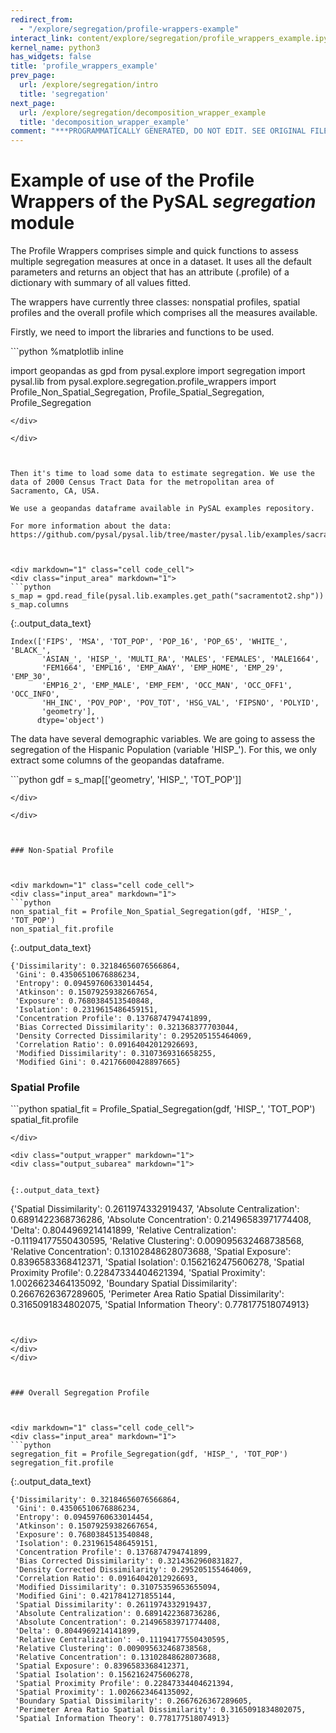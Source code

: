 ```yaml
---
redirect_from:
  - "/explore/segregation/profile-wrappers-example"
interact_link: content/explore/segregation/profile_wrappers_example.ipynb
kernel_name: python3
has_widgets: false
title: 'profile_wrappers_example'
prev_page:
  url: /explore/segregation/intro
  title: 'segregation'
next_page:
  url: /explore/segregation/decomposition_wrapper_example
  title: 'decomposition_wrapper_example'
comment: "***PROGRAMMATICALLY GENERATED, DO NOT EDIT. SEE ORIGINAL FILES IN /content***"
---
```



# Example of use of the Profile Wrappers of the PySAL *segregation* module



The Profile Wrappers comprises simple and quick functions to assess multiple segregation measures at once in a dataset. It uses all the default parameters and returns an object that has an attribute (.profile) of a dictionary with summary of all values fitted.

The wrappers have currently three classes: nonspatial profiles, spatial profiles and the overall profile which comprises all the measures available.

Firstly, we need to import the libraries and functions to be used.



<div markdown="1" class="cell code_cell">
<div class="input_area" markdown="1">
```python
%matplotlib inline

import geopandas as gpd
from pysal.explore import segregation
import pysal.lib
from pysal.explore.segregation.profile_wrappers import Profile_Non_Spatial_Segregation, Profile_Spatial_Segregation, Profile_Segregation

```
</div>

</div>



Then it's time to load some data to estimate segregation. We use the data of 2000 Census Tract Data for the metropolitan area of Sacramento, CA, USA. 

We use a geopandas dataframe available in PySAL examples repository.

For more information about the data: https://github.com/pysal/pysal.lib/tree/master/pysal.lib/examples/sacramento2



<div markdown="1" class="cell code_cell">
<div class="input_area" markdown="1">
```python
s_map = gpd.read_file(pysal.lib.examples.get_path("sacramentot2.shp"))
s_map.columns

```
</div>

<div class="output_wrapper" markdown="1">
<div class="output_subarea" markdown="1">


{:.output_data_text}
```
Index(['FIPS', 'MSA', 'TOT_POP', 'POP_16', 'POP_65', 'WHITE_', 'BLACK_',
       'ASIAN_', 'HISP_', 'MULTI_RA', 'MALES', 'FEMALES', 'MALE1664',
       'FEM1664', 'EMPL16', 'EMP_AWAY', 'EMP_HOME', 'EMP_29', 'EMP_30',
       'EMP16_2', 'EMP_MALE', 'EMP_FEM', 'OCC_MAN', 'OCC_OFF1', 'OCC_INFO',
       'HH_INC', 'POV_POP', 'POV_TOT', 'HSG_VAL', 'FIPSNO', 'POLYID',
       'geometry'],
      dtype='object')
```


</div>
</div>
</div>



The data have several demographic variables. We are going to assess the segregation of the Hispanic Population (variable 'HISP_'). For this, we only extract some columns of the geopandas dataframe.



<div markdown="1" class="cell code_cell">
<div class="input_area" markdown="1">
```python
gdf = s_map[['geometry', 'HISP_', 'TOT_POP']]

```
</div>

</div>



### Non-Spatial Profile



<div markdown="1" class="cell code_cell">
<div class="input_area" markdown="1">
```python
non_spatial_fit = Profile_Non_Spatial_Segregation(gdf, 'HISP_', 'TOT_POP')
non_spatial_fit.profile

```
</div>

<div class="output_wrapper" markdown="1">
<div class="output_subarea" markdown="1">


{:.output_data_text}
```
{'Dissimilarity': 0.32184656076566864,
 'Gini': 0.43506510676886234,
 'Entropy': 0.09459760633014454,
 'Atkinson': 0.15079259382667654,
 'Exposure': 0.7680384513540848,
 'Isolation': 0.2319615486459151,
 'Concentration Profile': 0.1376874794741899,
 'Bias Corrected Dissimilarity': 0.321368377703044,
 'Density Corrected Dissimilarity': 0.295205155464069,
 'Correlation Ratio': 0.09164042012926693,
 'Modified Dissimilarity': 0.3107369316658255,
 'Modified Gini': 0.42176600428897665}
```


</div>
</div>
</div>



### Spatial Profile



<div markdown="1" class="cell code_cell">
<div class="input_area" markdown="1">
```python
spatial_fit = Profile_Spatial_Segregation(gdf, 'HISP_', 'TOT_POP')
spatial_fit.profile

```
</div>

<div class="output_wrapper" markdown="1">
<div class="output_subarea" markdown="1">


{:.output_data_text}
```
{'Spatial Dissimilarity': 0.2611974332919437,
 'Absolute Centralization': 0.6891422368736286,
 'Absolute Concentration': 0.21496583971774408,
 'Delta': 0.8044969214141899,
 'Relative Centralization': -0.11194177550430595,
 'Relative Clustering': 0.009095632468738568,
 'Relative Concentration': 0.13102848628073688,
 'Spatial Exposure': 0.8396583368412371,
 'Spatial Isolation': 0.1562162475606278,
 'Spatial Proximity Profile': 0.22847334404621394,
 'Spatial Proximity': 1.0026623464135092,
 'Boundary Spatial Dissimilarity': 0.2667626367289605,
 'Perimeter Area Ratio Spatial Dissimilarity': 0.3165091834802075,
 'Spatial Information Theory': 0.778177518074913}
```


</div>
</div>
</div>



### Overall Segregation Profile



<div markdown="1" class="cell code_cell">
<div class="input_area" markdown="1">
```python
segregation_fit = Profile_Segregation(gdf, 'HISP_', 'TOT_POP')
segregation_fit.profile

```
</div>

<div class="output_wrapper" markdown="1">
<div class="output_subarea" markdown="1">


{:.output_data_text}
```
{'Dissimilarity': 0.32184656076566864,
 'Gini': 0.43506510676886234,
 'Entropy': 0.09459760633014454,
 'Atkinson': 0.15079259382667654,
 'Exposure': 0.7680384513540848,
 'Isolation': 0.2319615486459151,
 'Concentration Profile': 0.1376874794741899,
 'Bias Corrected Dissimilarity': 0.3214362960831827,
 'Density Corrected Dissimilarity': 0.295205155464069,
 'Correlation Ratio': 0.09164042012926693,
 'Modified Dissimilarity': 0.31075359653655094,
 'Modified Gini': 0.4217841271855144,
 'Spatial Dissimilarity': 0.2611974332919437,
 'Absolute Centralization': 0.6891422368736286,
 'Absolute Concentration': 0.21496583971774408,
 'Delta': 0.8044969214141899,
 'Relative Centralization': -0.11194177550430595,
 'Relative Clustering': 0.009095632468738568,
 'Relative Concentration': 0.13102848628073688,
 'Spatial Exposure': 0.8396583368412371,
 'Spatial Isolation': 0.1562162475606278,
 'Spatial Proximity Profile': 0.22847334404621394,
 'Spatial Proximity': 1.0026623464135092,
 'Boundary Spatial Dissimilarity': 0.2667626367289605,
 'Perimeter Area Ratio Spatial Dissimilarity': 0.3165091834802075,
 'Spatial Information Theory': 0.778177518074913}
```


</div>
</div>
</div>

